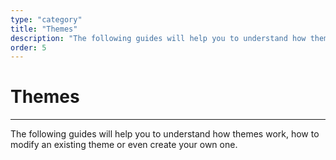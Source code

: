 ```yaml
---
type: "category"
title: "Themes"
description: "The following guides will help you to understand how themes work, how to modify an existing theme or even create your own one."
order: 5
---
```


# Themes
---

The following guides will help you to understand how themes work, how to modify an existing theme or even create your own one.
